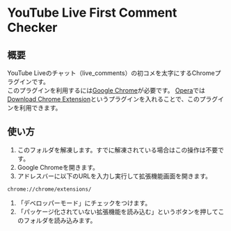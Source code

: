 # YouTube Live First Comment Checker
## 概要
YouTube Liveのチャット（live_comments）の初コメを太字にするChromeプラグインです。  
このプラグインを利用するには[Google Chrome](https://www.google.com/intl/en/chrome/browser/desktop/)が必要です。
[Opera](http://www.opera.com/)では[Download Chrome Extension](https://addons.opera.com/en/extensions/details/download-chrome-extension-9/)というプラグインを入れることで、このプラグインを利用できます。

## 使い方
1. このフォルダを解凍します。すでに解凍されている場合はこの操作は不要です。
1. Google Chromeを開きます。
1. アドレスバーに以下のURLを入力し実行して拡張機能画面を開きます。
```
chrome://chrome/extensions/
```
1. 「デベロッパーモード」にチェックをつけます。
1. 「パッケージ化されていない拡張機能を読み込む」というボタンを押してこのフォルダを読み込みます。